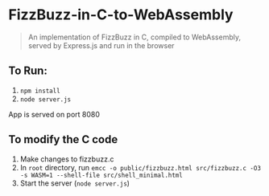 # FizzBuzz-in-C-to-WebAssembly

> An implementation of FizzBuzz in C, compiled to WebAssembly, served by Express.js and run in the browser


## To Run:
1. `npm install`
2. `node server.js`

App is served on port 8080


## To modify the C code
1. Make changes to fizzbuzz.c
2. In `root` directory, run `emcc -o public/fizzbuzz.html src/fizzbuzz.c -O3 -s WASM=1 --shell-file src/shell_minimal.html`
3. Start the server (`node server.js`)
